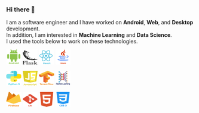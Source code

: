 ### Hi there 👋
I am a software engineer and I have worked on **Android**, **Web**, and **Desktop** development.  
In addition, I am interested in **Machine Learning** and **Data Science**.  
I used the tools below to work on these technologies.  
  
<img src="https://github.com/shkhaider2015/shkhaider2015/blob/main/asset/android.png" width="40" height="40"/> <img src="https://github.com/shkhaider2015/shkhaider2015/blob/main/asset/flask.png" width="40" height="40"/> <img src="https://github.com/shkhaider2015/shkhaider2015/blob/main/asset/react.png" width="40" height="40"/> <img src="https://github.com/shkhaider2015/shkhaider2015/blob/main/asset/java.png" width="40" height="40"/>  

<img src="https://github.com/shkhaider2015/shkhaider2015/blob/main/asset/python.png" width="40" height="40"/> <img src="https://github.com/shkhaider2015/shkhaider2015/blob/main/asset/javascript-1%202.png" width="40" height="40"/> <img src="https://github.com/shkhaider2015/shkhaider2015/blob/main/asset/tensorflow-2.png" width="40" height="40"/> <img src="https://github.com/shkhaider2015/shkhaider2015/blob/main/asset/deep-learning.png" width="40" height="40"/>







<img src="https://github.com/shkhaider2015/shkhaider2015/blob/main/asset/firebase-1.png" width="40" height="40"/>
<img src="https://github.com/shkhaider2015/shkhaider2015/blob/main/asset/git-icon.png" width="40" height="40"/>
<img src="https://github.com/shkhaider2015/shkhaider2015/blob/main/asset/html5.png" width="40" height="40"/>
<img src="https://github.com/shkhaider2015/shkhaider2015/blob/main/asset/css-3.png" width="40" height="40"/>
